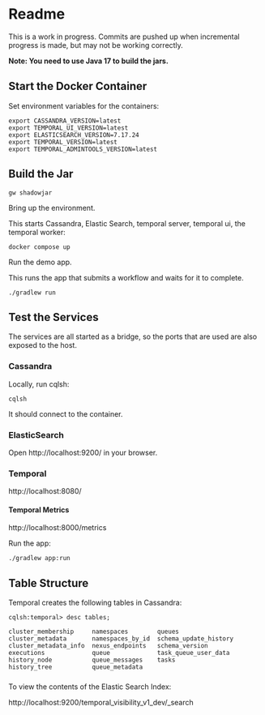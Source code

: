 # Readme

This is a work in progress.  Commits are pushed up when incremental progress is made, but may not be working correctly.

**Note: You need to use Java 17 to build the jars.**

## Start the Docker Container

Set environment variables for the containers:

```shell
export CASSANDRA_VERSION=latest
export TEMPORAL_UI_VERSION=latest
export ELASTICSEARCH_VERSION=7.17.24
export TEMPORAL_VERSION=latest
export TEMPORAL_ADMINTOOLS_VERSION=latest
```

## Build the Jar

```shell
gw shadowjar
```

Bring up the environment.

This starts Cassandra, Elastic Search, temporal server, temporal ui, the temporal worker:

```shell
docker compose up
```

Run the demo app.  

This runs the app that submits a workflow and waits for it to complete.

```shell
./gradlew run
```

## Test the Services 

The services are all started as a bridge, so the ports that are used are also exposed to the host.

### Cassandra

Locally, run cqlsh:

```shell
cqlsh
```

It should connect to the container.


### ElasticSearch

Open http://localhost:9200/ in your browser.

### Temporal 

http://localhost:8080/

#### Temporal Metrics

http://localhost:8000/metrics




Run the app:

```shell
./gradlew app:run
```

## Table Structure

Temporal creates the following tables in Cassandra:

```shell
cqlsh:temporal> desc tables;

cluster_membership     namespaces        queues
cluster_metadata       namespaces_by_id  schema_update_history
cluster_metadata_info  nexus_endpoints   schema_version
executions             queue             task_queue_user_data
history_node           queue_messages    tasks
history_tree           queue_metadata
```


### 

To view the contents of the Elastic Search Index:

http://localhost:9200/temporal_visibility_v1_dev/_search
